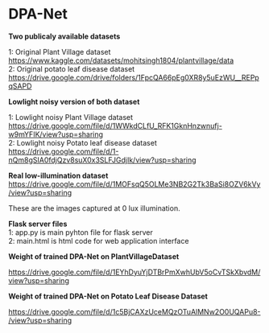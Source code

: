 # DPA-Net
**Two publicaly available datasets**

1: Original Plant Village dataset                 https://www.kaggle.com/datasets/mohitsingh1804/plantvillage/data                                                                                                                                     
2: Original potato leaf disease dataset           https://drive.google.com/drive/folders/1FpcQA66pEg0XR8y5uEzWU__REPpqSAPD


**Lowlight noisy version of both dataset**

1: Lowlight noisy Plant Village dataset https://drive.google.com/file/d/1WWkdCLfU_RFK1GknHnzwnufj-w9mYFIK/view?usp=sharing                                                                                                                         
2: Lowlight noisy Potato leaf disease dataset  https://drive.google.com/file/d/1-nQm8gSIA0fdjQzv8suX0x3SLFJGdjIk/view?usp=sharing


**Real low-illumination dataset**                                                                                                                                                                                                                                                     
https://drive.google.com/file/d/1MOFsqQ5OLMe3NB2G2Tk3BaSi8OZV6kVy/view?usp=sharing                                                                                                                                                                                              




These are the images captured at 0 lux illumination.                                                                                                                                                                                               

  




**Flask server files**                                                                                                                                                                                                                                      
1: app.py is main pyhton file for flask server                                                                                                                                                                                                        
2: main.html is html code for web application interface





**Weight of trained DPA-Net on PlantVillageDataset**


https://drive.google.com/file/d/1EYhDyuYjDTBrPmXwhUbV5oCvTSkXbvdM/view?usp=sharing


**Weight of trained DPA-Net on Potato Leaf Disease Dataset**

https://drive.google.com/file/d/1c5BjCAXzUceMQzOTuAlMNw2O0UQAPu8-/view?usp=sharing


                                                                                                                                                                                                                                        
                                                                                                                                                                                                                             
                                                                                                                                                                                                                                                                    
